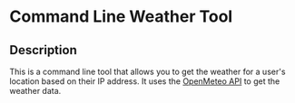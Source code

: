 # Command Line Weather Tool

## Description
This is a command line tool that allows you to get the weather for a user's location based on their IP address. It uses the [OpenMeteo API](https://open-meteo.com/en/docs) to get the weather data.

